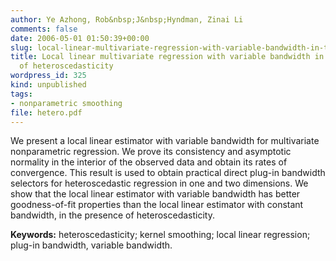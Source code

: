 ```yaml
---
author: Ye Azhong, Rob&nbsp;J&nbsp;Hyndman, Zinai Li
comments: false
date: 2006-05-01 01:50:39+00:00
slug: local-linear-multivariate-regression-with-variable-bandwidth-in-the-presence-of-heteroscedasticity
title: Local linear multivariate regression with variable bandwidth in the presence
  of heteroscedasticity
wordpress_id: 325
kind: unpublished
tags:
- nonparametric smoothing
file: hetero.pdf
---
```



We present a local linear estimator with variable bandwidth for multivariate nonparametric regression. We prove its consistency and asymptotic normality in the interior of the observed data and obtain its rates of convergence. This result is used to obtain practical direct plug-in bandwidth selectors for heteroscedastic regression in one and two dimensions. We show that the local linear estimator with variable bandwidth has better goodness-of-fit properties than the local linear estimator with constant bandwidth, in the presence of heteroscedasticity.

**Keywords:** heteroscedasticity; kernel smoothing; local linear regression; plug-in bandwidth, variable bandwidth.

